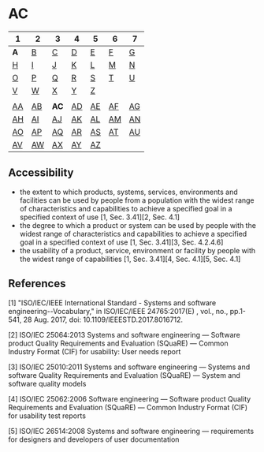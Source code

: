 # AC

| 1 | 2 | 3 | 4 | 5 | 6 | 7 |
|---|---|---|---|---|---|---|
| **A** | [B](../b/index.md) | [C](../c/index.md) | [D](../d/index.md) | [E](../e/index.md) | [F](../f/index.md) | [G](../g/index.md) |
| [H](../h/index.md) | [I](../i/index.md) | [J](../j/index.md) | [K](../k/index.md) | [L](../l/index.md) | [M](../m/index.md) | [N](../n/index.md) | 
| [O](../o/index.md) | [P](../p/index.md) | [Q](../q/index.md) | [R](../r/index.md) | [S](../s/index.md) | [T](../t/index.md) | [U](../u/index.md) | 
| [V](../v/index.md) | [W](../w/index.md) | [X](../x/index.md) | [Y](../y/index.md) | [Z](../z/index.md) |
|   |   |   |   |   |   |   |
| [AA](aa.md) | [AB](ab.md) | **AC** | [AD](ad.md) | [AE](ae.md) | [AF](af.md) | [AG](ag.md) | 
| [AH](ah.md) | [AI](ai.md) | [AJ](aj.md) | [AK](ak.md) | [AL](al.md) | [AM](am.md) | [AN](an.md) | 
| [AO](ao.md) | [AP](ap.md) | [AQ](aq.md) | [AR](ar.md) | [AS](as.md) | [AT](at.md) | [AU](au.md) | 
| [AV](av.md) | [AW](aw.md) | [AX](ax.md) | [AY](ay.md) | [AZ](az.md) |



## Accessibility
- the extent to which products, systems, services, environments and facilities can be used by people from a population 
with the widest range of characteristics and capabilities to achieve a specified goal in a specified context of use [1, Sec. 3.41][2, Sec. 4.1]
- the degree to which a product or system can be used by people with the widest range of characteristics and capabilities to achieve a
specified goal in a specified context of use [1, Sec. 3.41][3, Sec. 4.2.4.6]
- the usability of a product, service, environment or facility by people with the widest range of capabilities [1, Sec. 3.41][4, Sec. 4.1][5, Sec. 4.1]



## References
[1] "ISO/IEC/IEEE International Standard - Systems and software engineering--Vocabulary," in ISO/IEC/IEEE 24765:2017(E) , vol., no., pp.1-541, 28 Aug. 2017, doi: 10.1109/IEEESTD.2017.8016712.

[2] ISO/IEC 25064:2013 Systems and software engineering — Software product Quality Requirements and Evaluation (SQuaRE) — Common Industry Format (CIF) for usability: User needs report

[3] ISO/IEC 25010:2011 Systems and software engineering — Systems and software Quality Requirements and Evaluation (SQuaRE) — System and software quality models

[4] ISO/IEC 25062:2006 Software engineering — Software product Quality Requirements and Evaluation (SQuaRE) — Common Industry Format (CIF) for usability test reports

[5] ISO/IEC 26514:2008 Systems and software engineering — requirements for designers and developers of user documentation
